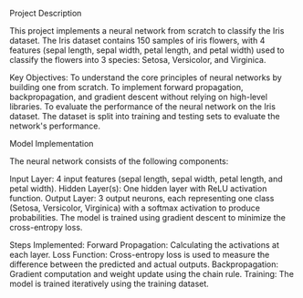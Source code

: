 Project Description

This project implements a neural network from scratch to classify the Iris dataset. The Iris dataset contains 150 samples of iris flowers, with 4 features (sepal length, sepal width, petal length, and petal width) used to classify the flowers into 3 species: Setosa, Versicolor, and Virginica.

Key Objectives:
To understand the core principles of neural networks by building one from scratch.
To implement forward propagation, backpropagation, and gradient descent without relying on high-level libraries.
To evaluate the performance of the neural network on the Iris dataset.
The dataset is split into training and testing sets to evaluate the network's performance.

Model Implementation

The neural network consists of the following components:

Input Layer: 4 input features (sepal length, sepal width, petal length, and petal width).
Hidden Layer(s): One hidden layer with ReLU activation function.
Output Layer: 3 output neurons, each representing one class (Setosa, Versicolor, Virginica) with a softmax activation to produce probabilities.
The model is trained using gradient descent to minimize the cross-entropy loss.

Steps Implemented:
Forward Propagation: Calculating the activations at each layer.
Loss Function: Cross-entropy loss is used to measure the difference between the predicted and actual outputs.
Backpropagation: Gradient computation and weight update using the chain rule.
Training: The model is trained iteratively using the training dataset.
